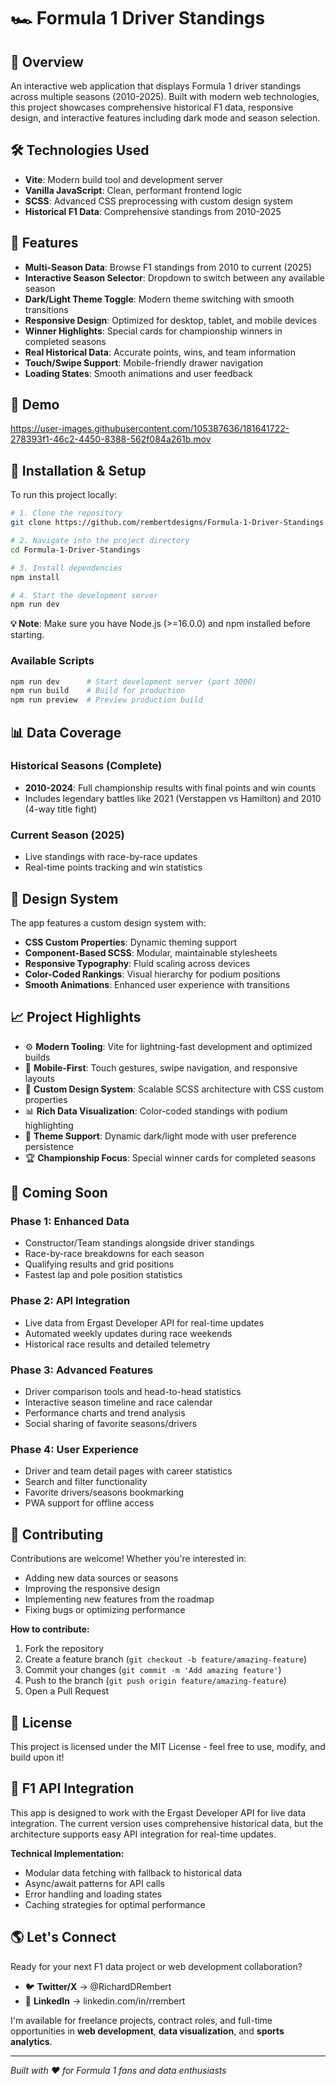 # 🏎️ Formula 1 Driver Standings

## 📌 Overview
An interactive web application that displays Formula 1 driver standings across multiple seasons (2010-2025). Built with modern web technologies, this project showcases comprehensive historical F1 data, responsive design, and interactive features including dark mode and season selection.

## 🛠️ Technologies Used
- **Vite**: Modern build tool and development server
- **Vanilla JavaScript**: Clean, performant frontend logic
- **SCSS**: Advanced CSS preprocessing with custom design system
- **Historical F1 Data**: Comprehensive standings from 2010-2025

## 🚀 Features
- **Multi-Season Data**: Browse F1 standings from 2010 to current (2025)
- **Interactive Season Selector**: Dropdown to switch between any available season
- **Dark/Light Theme Toggle**: Modern theme switching with smooth transitions
- **Responsive Design**: Optimized for desktop, tablet, and mobile devices
- **Winner Highlights**: Special cards for championship winners in completed seasons
- **Real Historical Data**: Accurate points, wins, and team information
- **Touch/Swipe Support**: Mobile-friendly drawer navigation
- **Loading States**: Smooth animations and user feedback

## 📸 Demo
https://user-images.githubusercontent.com/105387636/181641722-278393f1-46c2-4450-8388-562f084a261b.mov

## 🧰 Installation & Setup
To run this project locally:
```bash
# 1. Clone the repository
git clone https://github.com/rembertdesigns/Formula-1-Driver-Standings.git

# 2. Navigate into the project directory
cd Formula-1-Driver-Standings

# 3. Install dependencies
npm install

# 4. Start the development server
npm run dev
```
**💡 Note**: Make sure you have Node.js (>=16.0.0) and npm installed before starting.

### Available Scripts
```bash
npm run dev      # Start development server (port 3000)
npm run build    # Build for production
npm run preview  # Preview production build
```
## 📊 Data Coverage

### Historical Seasons (Complete)
- **2010-2024**: Full championship results with final points and win counts
- Includes legendary battles like 2021 (Verstappen vs Hamilton) and 2010 (4-way title fight)

### Current Season (2025)
- Live standings with race-by-race updates
- Real-time points tracking and win statistics

## 🎨 Design System
The app features a custom design system with:
- **CSS Custom Properties**: Dynamic theming support
- **Component-Based SCSS**: Modular, maintainable stylesheets
- **Responsive Typography**: Fluid scaling across devices
- **Color-Coded Rankings**: Visual hierarchy for podium positions
- **Smooth Animations**: Enhanced user experience with transitions

## 📈 Project Highlights
- ⚙️ **Modern Tooling**: Vite for lightning-fast development and optimized builds
- 📱 **Mobile-First**: Touch gestures, swipe navigation, and responsive layouts
- 🎨 **Custom Design System**: Scalable SCSS architecture with CSS custom properties
- 📊 **Rich Data Visualization**: Color-coded standings with podium highlighting
- 🌙 **Theme Support**: Dynamic dark/light mode with user preference persistence
- 🏆 **Championship Focus**: Special winner cards for completed seasons

## 🚧 Coming Soon

### Phase 1: Enhanced Data
- Constructor/Team standings alongside driver standings
- Race-by-race breakdowns for each season
- Qualifying results and grid positions
- Fastest lap and pole position statistics

### Phase 2: API Integration
- Live data from Ergast Developer API for real-time updates
- Automated weekly updates during race weekends
- Historical race results and detailed telemetry

### Phase 3: Advanced Features
- Driver comparison tools and head-to-head statistics
- Interactive season timeline and race calendar
- Performance charts and trend analysis
- Social sharing of favorite seasons/drivers

### Phase 4: User Experience
- Driver and team detail pages with career statistics
- Search and filter functionality
- Favorite drivers/seasons bookmarking
- PWA support for offline access

## 🤝 Contributing
Contributions are welcome! Whether you're interested in:
- Adding new data sources or seasons
- Improving the responsive design
- Implementing new features from the roadmap
- Fixing bugs or optimizing performance

**How to contribute:**
1. Fork the repository
2. Create a feature branch (`git checkout -b feature/amazing-feature`)
3. Commit your changes (`git commit -m 'Add amazing feature'`)
4. Push to the branch (`git push origin feature/amazing-feature`)
5. Open a Pull Request

## 📄 License
This project is licensed under the MIT License - feel free to use, modify, and build upon it!

## 🏁 F1 API Integration
This app is designed to work with the Ergast Developer API for live data integration. The current version uses comprehensive historical data, but the architecture supports easy API integration for real-time updates.

**Technical Implementation:**
- Modular data fetching with fallback to historical data
- Async/await patterns for API calls
- Error handling and loading states
- Caching strategies for optimal performance

## 🌎 Let's Connect
Ready for your next F1 data project or web development collaboration?
- 🐦 **Twitter/X** → @RichardDRembert
- 💼 **LinkedIn** → linkedin.com/in/rrembert

I'm available for freelance projects, contract roles, and full-time opportunities in **web development**, **data visualization**, and **sports analytics**.

---

*Built with ❤️ for Formula 1 fans and data enthusiasts*
